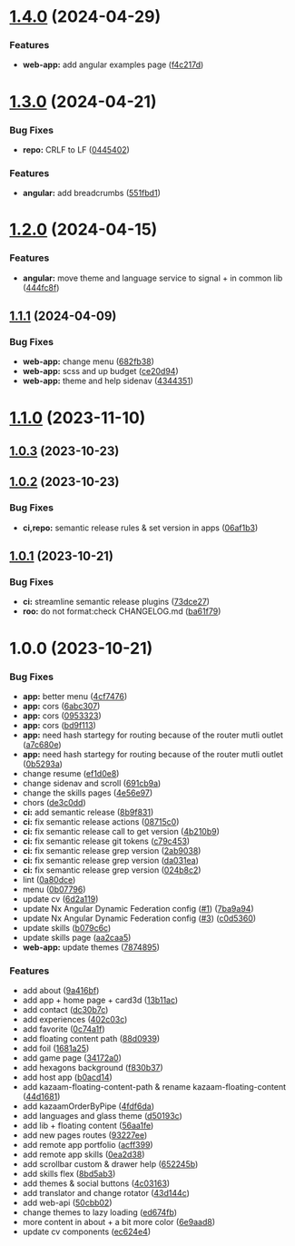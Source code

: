# [1.4.0](https://github.com/CedricCazin/portfolio/compare/v1.3.0...v1.4.0) (2024-04-29)


### Features

* **web-app:** add angular examples page ([f4c217d](https://github.com/CedricCazin/portfolio/commit/f4c217d39edde5f1f165b5eab24b11e2634fd281))

# [1.3.0](https://github.com/CedricCazin/portfolio/compare/v1.2.0...v1.3.0) (2024-04-21)


### Bug Fixes

* **repo:** CRLF to LF ([0445402](https://github.com/CedricCazin/portfolio/commit/044540228e663f18e09066a4a7bf9f378817b63e))


### Features

* **angular:** add breadcrumbs ([551fbd1](https://github.com/CedricCazin/portfolio/commit/551fbd1d09d96dd5210f852eb71cef4e04df0228))

# [1.2.0](https://github.com/CedricCazin/portfolio/compare/v1.1.1...v1.2.0) (2024-04-15)


### Features

* **angular:** move theme and language service to signal + in common lib ([444fc8f](https://github.com/CedricCazin/portfolio/commit/444fc8f6bd8a0235986707ce210929cf9ba4d534))

## [1.1.1](https://github.com/CedricCazin/portfolio/compare/v1.1.0...v1.1.1) (2024-04-09)


### Bug Fixes

* **web-app:** change menu ([682fb38](https://github.com/CedricCazin/portfolio/commit/682fb38d33c6514a9d76153c5583822c9eb1cd55))
* **web-app:** scss and up budget ([ce20d94](https://github.com/CedricCazin/portfolio/commit/ce20d947d8f4cbd0f34b8c0f81f9745c0a538ba3))
* **web-app:** theme and help sidenav ([4344351](https://github.com/CedricCazin/portfolio/commit/43443517a5358464ddaf74572caa8d4765ae1695))

# [1.1.0](https://github.com/CedricCazin/portfolio/compare/v1.0.3...v1.1.0) (2023-11-10)

## [1.0.3](https://github.com/CedricCazin/portfolio/compare/v1.0.2...v1.0.3) (2023-10-23)

## [1.0.2](https://github.com/CedricCazin/portfolio/compare/v1.0.1...v1.0.2) (2023-10-23)


### Bug Fixes

* **ci,repo:** semantic release rules & set version in apps ([06af1b3](https://github.com/CedricCazin/portfolio/commit/06af1b38ddfb94ad4d04b29a2867911ed05a4808))

## [1.0.1](https://github.com/CedricCazin/portfolio/compare/v1.0.0...v1.0.1) (2023-10-21)


### Bug Fixes

* **ci:** streamline semantic release plugins ([73dce27](https://github.com/CedricCazin/portfolio/commit/73dce2743030f8f9d303a538b93ecd278893714e))
* **roo:** do not format:check CHANGELOG.md ([ba61f79](https://github.com/CedricCazin/portfolio/commit/ba61f79d2f621e89a5d15b9d5a38ceb0b047e813))

# 1.0.0 (2023-10-21)


### Bug Fixes

* **app:** better menu ([4cf7476](https://github.com/CedricCazin/portfolio/commit/4cf7476755fa40136da1a8cba523c117a741c3d3))
* **app:** cors ([6abc307](https://github.com/CedricCazin/portfolio/commit/6abc307b110bae7da1456eb21283108d183475ba))
* **app:** cors ([0953323](https://github.com/CedricCazin/portfolio/commit/0953323a81185308bdd6535d0dcf28ccc53e873c))
* **app:** cors ([bd9f113](https://github.com/CedricCazin/portfolio/commit/bd9f113065064ddf23cface5f5deb3e50a2a3da1))
* **app:** need hash startegy for routing because of the router mutli outlet ([a7c680e](https://github.com/CedricCazin/portfolio/commit/a7c680e53f6bfa2f419541183f7e3910a5d32d66))
* **app:** need hash startegy for routing because of the router mutli outlet ([0b5293a](https://github.com/CedricCazin/portfolio/commit/0b5293a9beda8343f7c3a88c3eaf63db959feb74))
* change resume ([ef1d0e8](https://github.com/CedricCazin/portfolio/commit/ef1d0e833bcf6bdbb15ea407c20b2d94a1d06343))
* change sidenav and scroll ([691cb9a](https://github.com/CedricCazin/portfolio/commit/691cb9a1c3a72edfe19ab1a9e256e7773ead3547))
* change the skills pages ([4e56e97](https://github.com/CedricCazin/portfolio/commit/4e56e97b057d3fe1ad58eab3fe5169b3af7d65e0))
* chors ([de3c0dd](https://github.com/CedricCazin/portfolio/commit/de3c0dd46d9cf2be24cdbc5cb94669e83aa86a80))
* **ci:** add semantic release ([8b9f831](https://github.com/CedricCazin/portfolio/commit/8b9f83172d16d73cc29b1e3a4fd48d914bc83a76))
* **ci:** fix semantic release actions ([08715c0](https://github.com/CedricCazin/portfolio/commit/08715c0fe15cdc4281e0d54d604b75ad421ebb37))
* **ci:** fix semantic release call to get version ([4b210b9](https://github.com/CedricCazin/portfolio/commit/4b210b9f523f3cd81ede6c00311c355d53a7dd04))
* **ci:** fix semantic release git tokens ([c79c453](https://github.com/CedricCazin/portfolio/commit/c79c45316ca5b4059ac16462ecbb4089a8fed2b4))
* **ci:** fix semantic release grep version ([2ab9038](https://github.com/CedricCazin/portfolio/commit/2ab9038d0db1a880dd985f0a30e8e898d5a8c0d9))
* **ci:** fix semantic release grep version ([da031ea](https://github.com/CedricCazin/portfolio/commit/da031ea80f042b59650d68942df0eb11068652f7))
* **ci:** fix semantic release grep version ([024b8c2](https://github.com/CedricCazin/portfolio/commit/024b8c2ff58c88da145e5e23785baf2845fcc443))
* lint ([0a80dce](https://github.com/CedricCazin/portfolio/commit/0a80dce35cf3bb32a1aca1687529264aed2fec9b))
* menu ([0b07796](https://github.com/CedricCazin/portfolio/commit/0b07796a8cb0d84d9e6f972258d937472425ee4b))
* update cv ([6d2a119](https://github.com/CedricCazin/portfolio/commit/6d2a1192262577f3c3280e1c87453d9821945923))
* update Nx Angular Dynamic Federation config ([#1](https://github.com/CedricCazin/portfolio/issues/1)) ([7ba9a94](https://github.com/CedricCazin/portfolio/commit/7ba9a947e6e19e721e35f505c7157374a1880eac))
* update Nx Angular Dynamic Federation config ([#3](https://github.com/CedricCazin/portfolio/issues/3)) ([c0d5360](https://github.com/CedricCazin/portfolio/commit/c0d536019f65c2026a61ed1748eb5558e7685163))
* update skills ([b079c6c](https://github.com/CedricCazin/portfolio/commit/b079c6c6e7b229f8fca499728aa9a5f76a6a3a4e))
* update skills page ([aa2caa5](https://github.com/CedricCazin/portfolio/commit/aa2caa524842750c4349e45197efeab69bfdb1c1))
* **web-app:** update themes ([7874895](https://github.com/CedricCazin/portfolio/commit/78748952333527e2d2fca166353f288c7d88bfc1))


### Features

* add about ([9a416bf](https://github.com/CedricCazin/portfolio/commit/9a416bf81291d524cb09b3eaa7f063158245fffb))
* add app + home page + card3d ([13b11ac](https://github.com/CedricCazin/portfolio/commit/13b11ac62ff33ce6a8a032ea5347331033be7592))
* add contact ([dc30b7c](https://github.com/CedricCazin/portfolio/commit/dc30b7c7583104293c4d9ed2ac469f55454e6f00))
* add experiences ([402c03c](https://github.com/CedricCazin/portfolio/commit/402c03c1638c155a8c6d823a00676f8782446c58))
* add favorite ([0c74a1f](https://github.com/CedricCazin/portfolio/commit/0c74a1f44a381b0bdc9047548ecf12cb5a8e00cc))
* add floating content path ([88d0939](https://github.com/CedricCazin/portfolio/commit/88d093902f97a59cac2d8b9ac5292b41dc12fca4))
* add foil ([1681a25](https://github.com/CedricCazin/portfolio/commit/1681a25579b4642447e63584cb45acd38d964217))
* add game page ([34172a0](https://github.com/CedricCazin/portfolio/commit/34172a0762da102aa51c12eeb937071e6e6fe544))
* add hexagons background ([f830b37](https://github.com/CedricCazin/portfolio/commit/f830b3791b1c8c4a65d659dcbe813107c71b3de5))
* add host app ([b0acd14](https://github.com/CedricCazin/portfolio/commit/b0acd14308f7f044a3ed8a01a28a2df25e54c964))
* add kazaam-floating-content-path & rename kazaam-floating-content ([44d1681](https://github.com/CedricCazin/portfolio/commit/44d168164cc045c325575bbe0ef519a989528ab2))
* add kazaamOrderByPipe ([4fdf6da](https://github.com/CedricCazin/portfolio/commit/4fdf6dad54bd0c4e556d22d059fd9e62e1cea993))
* add languages and glass theme ([d50193c](https://github.com/CedricCazin/portfolio/commit/d50193ceea9f1eee6de1df72a2e9165ac89fad91))
* add lib + floating content ([56aa1fe](https://github.com/CedricCazin/portfolio/commit/56aa1fe29ed63275e49fb6f8376fc8e256b4d321))
* add new pages routes ([93227ee](https://github.com/CedricCazin/portfolio/commit/93227eed9ecfeeabfd4ec339c5faac5e8a8ae927))
* add remote app portfolio ([acff399](https://github.com/CedricCazin/portfolio/commit/acff399995343107899f754120f94d307e7c686d))
* add remote app skills ([0ea2d38](https://github.com/CedricCazin/portfolio/commit/0ea2d389dab87d3f8236f024672ac839ba59b00e))
* add scrollbar custom & drawer help ([652245b](https://github.com/CedricCazin/portfolio/commit/652245b40f9367f41a3161f8abdac8266ad92038))
* add skills flex ([8bd5ab3](https://github.com/CedricCazin/portfolio/commit/8bd5ab351afb0f7fed37e0c1c2290b26a9e17d0f))
* add themes & social buttons ([4c03163](https://github.com/CedricCazin/portfolio/commit/4c031635bc19402bf0921a0059881f2dd03a766a))
* add translator and change rotator ([43d144c](https://github.com/CedricCazin/portfolio/commit/43d144cbe3134ae5969eb26257ebf888cc218eb0))
* add web-api ([50cbb02](https://github.com/CedricCazin/portfolio/commit/50cbb0238c77c090631583cee22989f6a77e11fa))
* change themes to lazy loading ([ed674fb](https://github.com/CedricCazin/portfolio/commit/ed674fb3efb177be3ba1aba86fe5208239faf5fb))
* more content in about + a bit more color ([6e9aad8](https://github.com/CedricCazin/portfolio/commit/6e9aad8338a6bf7e3d8f7c90187e96c464b4c394))
* update cv components ([ec624e4](https://github.com/CedricCazin/portfolio/commit/ec624e42d5b96b039ab0521a580fe1cbb7a37391))
